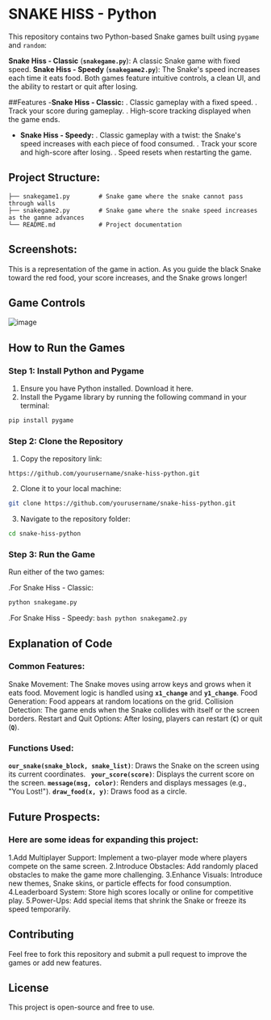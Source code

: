 # SNAKE HISS - Python
This repository contains two Python-based Snake games built using `pygame` and `random`:

**Snake Hiss - Classic** (**`snakegame.py`**): A classic Snake game with fixed speed.
**Snake Hiss - Speedy** (**`snakegame2.py`**): The Snake's speed increases each time it eats food.
Both games feature intuitive controls, a clean UI, and the ability to restart or quit after losing.

##Features
 -**Snake Hiss - Classic:**
  . Classic gameplay with a fixed speed.
  . Track your score during gameplay.
  . High-score tracking displayed when the game ends.
- **Snake Hiss - Speedy:**
  . Classic gameplay with a twist: the Snake's speed increases with each piece of food consumed.
  . Track your score and high-score after losing.
  . Speed resets when restarting the game.

## Project Structure:
  ```
├── snakegame1.py        # Snake game where the snake cannot pass through walls
├── snakegame2.py        # Snake game where the snake speed increases as the gamne advances
└── README.md            # Project documentation
```
## Screenshots:
  This is a representation of the game in action. As you guide the black Snake toward the red food, your score increases, and the Snake grows longer!

## Game Controls
![image](https://github.com/user-attachments/assets/50b07d8b-6c8a-4ddd-8317-2da628227d6b)

## How to Run the Games
  ### Step 1: Install Python and Pygame
  1. Ensure you have Python installed. Download it here.
  2. Install the Pygame library by running the following command in your terminal:
```bash
pip install pygame
```
  ### Step 2: Clone the Repository
  1. Copy the repository link:
```plaintext
https://github.com/yourusername/snake-hiss-python.git
```
  2. Clone it to your local machine:
```bash
git clone https://github.com/yourusername/snake-hiss-python.git
```
  3. Navigate to the repository folder:
```bash
cd snake-hiss-python
```
  ### Step 3: Run the Game
  Run either of the two games:

   .For Snake Hiss - Classic:
   ```bash
   python snakegame.py
   ```
   .For Snake Hiss - Speedy:
    ```bash
    python snakegame2.py
    ```
  ## Explanation of Code
   ### Common Features:
   Snake Movement: The Snake moves using arrow keys and grows when it eats food. Movement logic is handled using **`x1_change`** and **`y1_change`**.
   Food Generation: Food appears at random locations on the grid.
   Collision Detection: The game ends when the Snake collides with itself or the screen borders.
   Restart and Quit Options: After losing, players can restart (**`C`**) or quit (**`Q`**).

   ### Functions Used:
   **`our_snake(snake_block, snake_list)`**: Draws the Snake on the screen using its current coordinates.
   **` your_score(score)`**: Displays the current score on the screen.
   **`message(msg, color)`**: Renders and displays messages (e.g., "You Lost!").
   **`draw_food(x, y)`**: Draws food as a circle.
  ## Future Prospects:
   ### Here are some ideas for expanding this project:
   1.Add Multiplayer Support: Implement a two-player mode where players compete on the same screen.
   2.Introduce Obstacles: Add randomly placed obstacles to make the game more challenging.
   3.Enhance Visuals: Introduce new themes, Snake skins, or particle effects for food consumption.
   4.Leaderboard System: Store high scores locally or online for competitive play.
   5.Power-Ups: Add special items that shrink the Snake or freeze its speed temporarily.

  ## Contributing
   Feel free to fork this repository and submit a pull request to improve the games or add new features.
 
  ## License
   This project is open-source and free to use.


  


   


  



